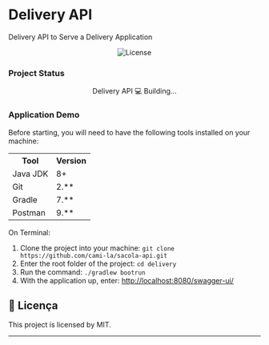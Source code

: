 <h1>Delivery API</h1>
<p>Delivery API to Serve a Delivery Application</p>

<p align="center">
  <img alt="License" src="https://img.shields.io/static/v1?label=license&message=MIT&color=49AA26&labelColor=000000">
</p>

<h3>Project Status</h3>
<p align="center"> Delivery API 💻 Building... </p>

<h3>Application Demo</h3>
<p>Before starting, you will need to have the following tools installed on your machine:</p>
<table>
<tr>
	<th>Tool</th>
	<th>Version</th>
</tr>
<tr>
	<td>Java JDK</td>
	<td>8+</td>
</tr>
<tr>
	<td>Git</td>
	<td>2.**</td>
</tr>
<tr>
	<td>Gradle</td>
	<td>7.**</td>
</tr>
<tr>
	<td>Postman</td>
	<td>9.**</td>
</tr>
</table>

On Terminal:
<ol>
	<li>Clone the project into your machine: <code>git clone https://github.com/cami-la/sacola-api.git</code></li>
	<li>Enter the root folder of the project: <code>cd delivery</code></li> 
	<li>Run the command: <code>./gradlew bootrun</code></li>
	<li>With the application up, enter: <a href="http://localhost:8080/swagger-ui/">http://localhost:8080/swagger-ui/</a></li>
</ol>


## :memo: Licença

This project is licensed by MIT.

---
